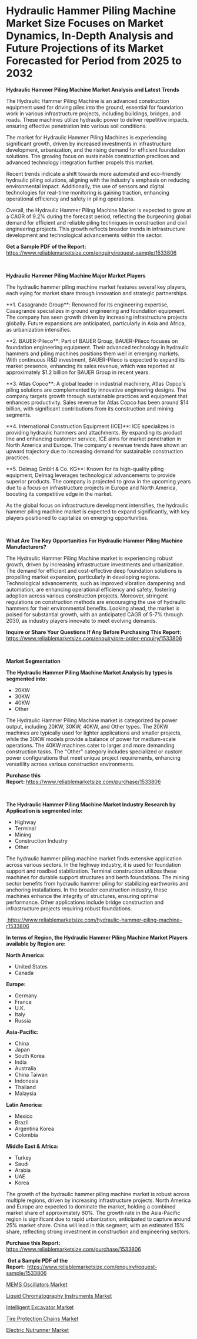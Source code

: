 <p><h1>Hydraulic Hammer Piling Machine Market Size Focuses on Market Dynamics, In-Depth Analysis and Future Projections of its Market Forecasted for Period from 2025 to 2032</h1></p><p><strong>Hydraulic Hammer Piling Machine Market Analysis and Latest Trends</strong></p>
<p><p>The Hydraulic Hammer Piling Machine is an advanced construction equipment used for driving piles into the ground, essential for foundation work in various infrastructure projects, including buildings, bridges, and roads. These machines utilize hydraulic power to deliver repetitive impacts, ensuring effective penetration into various soil conditions. </p><p>The market for Hydraulic Hammer Piling Machines is experiencing significant growth, driven by increased investments in infrastructure development, urbanization, and the rising demand for efficient foundation solutions. The growing focus on sustainable construction practices and advanced technology integration further propels this market. </p><p>Recent trends indicate a shift towards more automated and eco-friendly hydraulic piling solutions, aligning with the industry's emphasis on reducing environmental impact. Additionally, the use of sensors and digital technologies for real-time monitoring is gaining traction, enhancing operational efficiency and safety in piling operations. </p><p>Overall, the Hydraulic Hammer Piling Machine Market is expected to grow at a CAGR of 9.2% during the forecast period, reflecting the burgeoning global demand for efficient and reliable piling techniques in construction and civil engineering projects. This growth reflects broader trends in infrastructure development and technological advancements within the sector.</p></p>
<p><strong>Get a Sample PDF of the Report:&nbsp;</strong> <a href="https://www.reliablemarketsize.com/enquiry/request-sample/1533806?utm_campaign=1999&utm_medium=2&utm_source=Github&utm_content=ia&utm_term=08042025&utm_id=hydraulic-hammer-piling-machine">https://www.reliablemarketsize.com/enquiry/request-sample/1533806</a></p>
<p>&nbsp;</p>
<p><strong>Hydraulic Hammer Piling Machine Major Market Players</strong></p>
<p><p>The hydraulic hammer piling machine market features several key players, each vying for market share through innovation and strategic partnerships. </p><p>**1. Casagrande Group**: Renowned for its engineering expertise, Casagrande specializes in ground engineering and foundation equipment. The company has seen growth driven by increasing infrastructure projects globally. Future expansions are anticipated, particularly in Asia and Africa, as urbanization intensifies.</p><p>**2. BAUER-Pileco**: Part of BAUER Group, BAUER-Pileco focuses on foundation engineering equipment. Their advanced technology in hydraulic hammers and piling machines positions them well in emerging markets. With continuous R&D investment, BAUER-Pileco is expected to expand its market presence, enhancing its sales revenue, which was reported at approximately $1.2 billion for BAUER Group in recent years.</p><p>**3. Atlas Copco**: A global leader in industrial machinery, Atlas Copco's piling solutions are complemented by innovative engineering designs. The company targets growth through sustainable practices and equipment that enhances productivity. Sales revenue for Atlas Copco has been around $14 billion, with significant contributions from its construction and mining segments.</p><p>**4. International Construction Equipment (ICE)**: ICE specializes in providing hydraulic hammers and attachments. By expanding its product line and enhancing customer service, ICE aims for market penetration in North America and Europe. The company's revenue trends have shown an upward trajectory due to increasing demand for sustainable construction practices.</p><p>**5. Delmag GmbH & Co. KG**: Known for its high-quality piling equipment, Delmag leverages technological advancements to provide superior products. The company is projected to grow in the upcoming years due to a focus on infrastructure projects in Europe and North America, boosting its competitive edge in the market.</p><p>As the global focus on infrastructure development intensifies, the hydraulic hammer piling machine market is expected to expand significantly, with key players positioned to capitalize on emerging opportunities.</p></p>
<p>&nbsp;</p>
<p><strong>What Are The Key Opportunities For Hydraulic Hammer Piling Machine Manufacturers?</strong></p>
<p><p>The Hydraulic Hammer Piling Machine market is experiencing robust growth, driven by increasing infrastructure investments and urbanization. The demand for efficient and cost-effective deep foundation solutions is propelling market expansion, particularly in developing regions. Technological advancements, such as improved vibration dampening and automation, are enhancing operational efficiency and safety, fostering adoption across various construction projects. Moreover, stringent regulations on construction methods are encouraging the use of hydraulic hammers for their environmental benefits. Looking ahead, the market is poised for substantial growth, with an anticipated CAGR of 5-7% through 2030, as industry players innovate to meet evolving demands.</p></p>
<p><strong>Inquire or Share Your Questions If Any Before Purchasing This Report:</strong> <a href="https://www.reliablemarketsize.com/enquiry/pre-order-enquiry/1533806?utm_campaign=1999&utm_medium=2&utm_source=Github&utm_content=ia&utm_term=08042025&utm_id=hydraulic-hammer-piling-machine">https://www.reliablemarketsize.com/enquiry/pre-order-enquiry/1533806</a></p>
<p>&nbsp;</p>
<p><strong>Market Segmentation</strong></p>
<p><strong>The Hydraulic Hammer Piling Machine Market Analysis by types is segmented into:</strong></p>
<p><ul><li>20KW</li><li>30KW</li><li>40KW</li><li>Other</li></ul></p>
<p><p>The Hydraulic Hammer Piling Machine market is categorized by power output, including 20KW, 30KW, 40KW, and Other types. The 20KW machines are typically used for lighter applications and smaller projects, while the 30KW models provide a balance of power for medium-scale operations. The 40KW machines cater to larger and more demanding construction tasks. The "Other" category includes specialized or custom power configurations that meet unique project requirements, enhancing versatility across various construction environments.</p></p>
<p><strong>Purchase this Report:&nbsp;</strong><a href="https://www.reliablemarketsize.com/purchase/1533806?utm_campaign=1999&utm_medium=2&utm_source=Github&utm_content=ia&utm_term=08042025&utm_id=hydraulic-hammer-piling-machine">https://www.reliablemarketsize.com/purchase/1533806</a></p>
<p>&nbsp;</p>
<p><strong>The Hydraulic Hammer Piling Machine Market Industry Research by Application is segmented into:</strong></p>
<p><ul><li>Highway</li><li>Terminal</li><li>Mining</li><li>Construction Industry</li><li>Other</li></ul></p>
<p><p>The hydraulic hammer piling machine market finds extensive application across various sectors. In the highway industry, it is used for foundation support and roadbed stabilization. Terminal construction utilizes these machines for durable support structures and berth foundations. The mining sector benefits from hydraulic hammer piling for stabilizing earthworks and anchoring installations. In the broader construction industry, these machines enhance the integrity of structures, ensuring optimal performance. Other applications include bridge construction and infrastructure projects requiring robust foundations.</p></p>
<p><a href="https://www.reliablemarketsize.com/hydraulic-hammer-piling-machine-r1533806?utm_campaign=1999&utm_medium=2&utm_source=Github&utm_content=ia&utm_term=08042025&utm_id=hydraulic-hammer-piling-machine">&nbsp;https://www.reliablemarketsize.com/hydraulic-hammer-piling-machine-r1533806</a></p>
<p><strong>In terms of Region, the Hydraulic Hammer Piling Machine Market Players available by Region are:</strong></p>
<p>
    <p> <strong> North America: </strong>
        <ul>
            <li>United States</li>
            <li>Canada</li>
        </ul>
        </p> 
    <p> <strong> Europe: </strong>
        <ul>
            <li>Germany</li>
            <li>France</li>
            <li>U.K.</li>
            <li>Italy</li>
            <li>Russia</li>
        </ul>
        </p> 
    <p> <strong> Asia-Pacific: </strong>
        <ul>
            <li>China</li>
            <li>Japan</li>
            <li>South Korea</li>
            <li>India</li>
            <li>Australia</li>
            <li>China Taiwan</li>
            <li>Indonesia</li>
            <li>Thailand</li>
            <li>Malaysia</li>
        </ul>
        </p> 
    <p> <strong> Latin America: </strong>
        <ul>
            <li>Mexico</li>
            <li>Brazil</li>
            <li>Argentina Korea</li>
            <li>Colombia</li>
        </ul>
        </p> 
    <p> <strong> Middle East & Africa: </strong>
        <ul>
            <li>Turkey</li>
            <li>Saudi</li>
            <li>Arabia</li>
            <li>UAE</li>
            <li>Korea</li>
        </ul>
    </p>
    </p>
<p><p>The growth of the hydraulic hammer piling machine market is robust across multiple regions, driven by increasing infrastructure projects. North America and Europe are expected to dominate the market, holding a combined market share of approximately 60%. The growth rate in the Asia-Pacific region is significant due to rapid urbanization, anticipated to capture around 25% market share. China will lead in this segment, with an estimated 15% share, reflecting strong investment in construction and engineering sectors.</p></p>
<p><strong>Purchase this Report: </strong><a href="https://www.reliablemarketsize.com/purchase/1533806?utm_campaign=1999&utm_medium=2&utm_source=Github&utm_content=ia&utm_term=08042025&utm_id=hydraulic-hammer-piling-machine">https://www.reliablemarketsize.com/purchase/1533806</a></p>
<p>&nbsp;<strong>Get a Sample PDF of the Report:&nbsp;&nbsp;</strong><a href="https://www.reliablemarketsize.com/enquiry/request-sample/1533806?utm_campaign=1999&utm_medium=2&utm_source=Github&utm_content=ia&utm_term=08042025&utm_id=hydraulic-hammer-piling-machine">https://www.reliablemarketsize.com/enquiry/request-sample/1533806</a></p>
<p><strong></strong></p>
<p><p><a href="https://github.com/boudykodumi/Market-Research-Report-List-1/blob/main/mems-oscillators-market.md?utm_campaign=1999&utm_medium=2&utm_source=Github&utm_content=ia&utm_term=08042025&utm_id=hydraulic-hammer-piling-machine">MEMS Oscillators Market</a></p><p><a href="https://github.com/nwokechock6s/Market-Research-Report-List-1/blob/main/liquid-chromatography-instruments-market.md?utm_campaign=1999&utm_medium=2&utm_source=Github&utm_content=ia&utm_term=08042025&utm_id=hydraulic-hammer-piling-machine">Liquid Chromatography Instruments Market</a></p><p><a href="https://github.com/vsiljgestel/Market-Research-Report-List-1/blob/main/intelligent-excavator-market.md?utm_campaign=1999&utm_medium=2&utm_source=Github&utm_content=ia&utm_term=08042025&utm_id=hydraulic-hammer-piling-machine">Intelligent Excavator Market</a></p><p><a href="https://github.com/aiamekar/Market-Research-Report-List-1/blob/main/tire-protection-chains-market.md?utm_campaign=1999&utm_medium=2&utm_source=Github&utm_content=ia&utm_term=08042025&utm_id=hydraulic-hammer-piling-machine">Tire Protection Chains Market</a></p><p><a href="https://github.com/ummulmzu/Market-Research-Report-List-1/blob/main/electric-nutrunner-market.md?utm_campaign=1999&utm_medium=2&utm_source=Github&utm_content=ia&utm_term=08042025&utm_id=hydraulic-hammer-piling-machine">Electric Nutrunner Market</a></p></p>